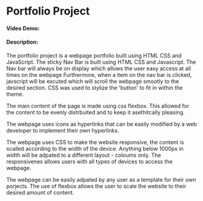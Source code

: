 # Portfolio Project
#### Video Demo:  <URL HERE>
#### Description:

The portfolio project is a webpage portfolio built using HTML CSS and JavaScript. 
The sticky Nav Bar is built using HTML CSS and Javascript. The Nav bar will always be on display which allows the user easy access at all times on the webpage 
Furthermore, when a item on the nav bar is clicked, javscript will be excuted which will scroll the webpage smootly to the desired section. 
CSS was used to stylize the 'button' to fit in within the theme.

The main content of the page is made using css flexbox. This allowed for the content to be evenly distrbuited and to keep it asethitcally pleasing. 

The webpage uses icons as hyperlinks that can be easily modified by a web developer to implement their own hyperlinks.

The webpage uses CSS to make the website responsive, the content is scalled according to the width of the device. Anything below 1000px in width will be adpated to a different layout - coloums only. The responsivenes allows users with all types of devices to access the webpage.

The webpage can be easily adpated by any user as a template for their own porjects. The use of flexbox allows the user to scale the website to their desired amount of content. 

